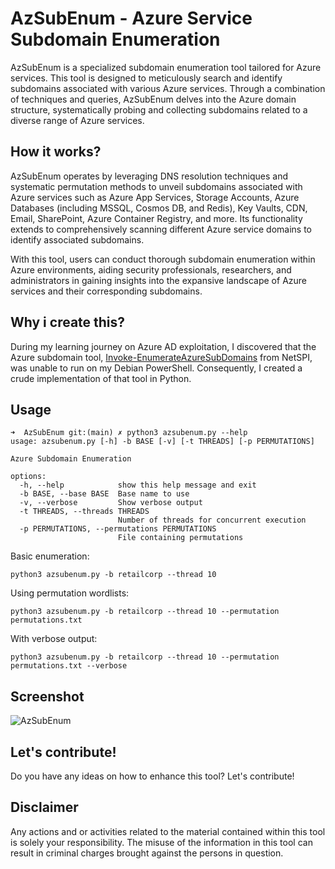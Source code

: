 # AzSubEnum - Azure Service Subdomain Enumeration
AzSubEnum is a specialized subdomain enumeration tool tailored for Azure services. This tool is designed to meticulously search and identify subdomains associated with various Azure services. Through a combination of techniques and queries, AzSubEnum delves into the Azure domain structure, systematically probing and collecting subdomains related to a diverse range of Azure services.

## How it works?
AzSubEnum operates by leveraging DNS resolution techniques and systematic permutation methods to unveil subdomains associated with Azure services such as Azure App Services, Storage Accounts, Azure Databases (including MSSQL, Cosmos DB, and Redis), Key Vaults, CDN, Email, SharePoint, Azure Container Registry, and more. Its functionality extends to comprehensively scanning different Azure service domains to identify associated subdomains.

With this tool, users can conduct thorough subdomain enumeration within Azure environments, aiding security professionals, researchers, and administrators in gaining insights into the expansive landscape of Azure services and their corresponding subdomains.

## Why i create this?
During my learning journey on Azure AD exploitation, I discovered that the Azure subdomain tool, [Invoke-EnumerateAzureSubDomains](https://github.com/NetSPI/MicroBurst/blob/master/Misc/Invoke-EnumerateAzureSubDomains.ps1) from NetSPI, was unable to run on my Debian PowerShell. Consequently, I created a crude implementation of that tool in Python.

## Usage
```
➜  AzSubEnum git:(main) ✗ python3 azsubenum.py --help
usage: azsubenum.py [-h] -b BASE [-v] [-t THREADS] [-p PERMUTATIONS]

Azure Subdomain Enumeration

options:
  -h, --help            show this help message and exit
  -b BASE, --base BASE  Base name to use
  -v, --verbose         Show verbose output
  -t THREADS, --threads THREADS
                        Number of threads for concurrent execution
  -p PERMUTATIONS, --permutations PERMUTATIONS
                        File containing permutations
```

Basic enumeration:
```
python3 azsubenum.py -b retailcorp --thread 10
```

Using permutation wordlists:
```
python3 azsubenum.py -b retailcorp --thread 10 --permutation permutations.txt
```

With verbose output:
```
python3 azsubenum.py -b retailcorp --thread 10 --permutation permutations.txt --verbose
```

## Screenshot

![AzSubEnum](https://blogger.googleusercontent.com/img/b/R29vZ2xl/AVvXsEjJfr0FoT-2mq0Bsyvt2qb7tDp5lOUA8dmcFw_2GArFGOgCywOZEmkYYdpenBQnIOX_r1X6xUdJdFMHFxwDCr18nTtbIwb_gKpPenLj214AiiLCNF_dEa0MUe1PLUJ8sOcnfcWYnySDzJC8XzBeiHCgc3fXgYotSPmARmnzlnQFAxXFMd-sjoOkvEbeQ-X1/s900)

## Let's contribute!
Do you have any ideas on how to enhance this tool? Let's contribute!

## Disclaimer
Any actions and or activities related to the material contained within this tool is solely your responsibility. The misuse of the information in this tool can result in criminal charges brought against the persons in question.

